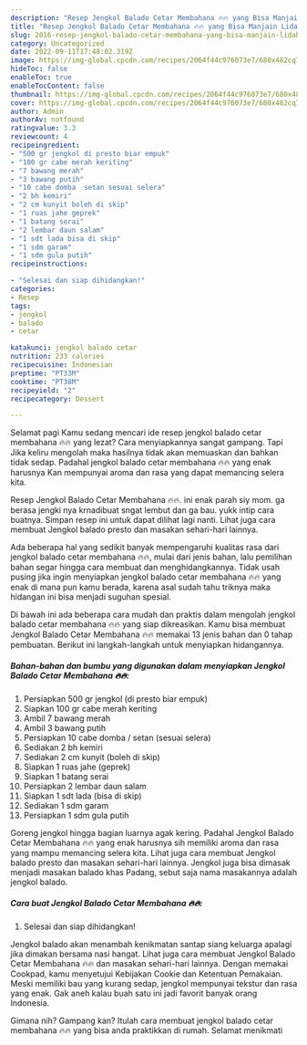 ```yaml
---
description: "Resep Jengkol Balado Cetar Membahana 🔥🔥 yang Bisa Manjain Lidah, Buat Buka Puasa Lezat"
title: "Resep Jengkol Balado Cetar Membahana 🔥🔥 yang Bisa Manjain Lidah, Buat Buka Puasa Lezat"
slug: 2016-resep-jengkol-balado-cetar-membahana-yang-bisa-manjain-lidah-buat-buka-puasa-lezat
category: Uncategorized
date: 2022-09-11T17:48:02.319Z
image: https://img-global.cpcdn.com/recipes/2064f44c976073e7/680x482cq70/jengkol-balado-cetar-membahana-foto-resep-utama.jpg
hideToc: false
enableToc: true
enableTocContent: false
thumbnail: https://img-global.cpcdn.com/recipes/2064f44c976073e7/680x482cq70/jengkol-balado-cetar-membahana-foto-resep-utama.jpg
cover: https://img-global.cpcdn.com/recipes/2064f44c976073e7/680x482cq70/jengkol-balado-cetar-membahana-foto-resep-utama.jpg
author: Admin
authorAv: notfound
ratingvalue: 3.3
reviewcount: 4
recipeingredient:
- "500 gr jengkol di presto biar empuk"
- "100 gr cabe merah keriting"
- "7 bawang merah"
- "3 bawang putih"
- "10 cabe domba  setan sesuai selera"
- "2 bh kemiri"
- "2 cm kunyit boleh di skip"
- "1 ruas jahe geprek"
- "1 batang serai"
- "2 lembar daun salam"
- "1 sdt lada bisa di skip"
- "1 sdm garam"
- "1 sdm gula putih"
recipeinstructions:

- "Selesai dan siap dihidangkan!"
categories:
- Resep
tags:
- jengkol
- balado
- cetar

katakunci: jengkol balado cetar 
nutrition: 233 calories
recipecuisine: Indonesian
preptime: "PT33M"
cooktime: "PT38M"
recipeyield: "2"
recipecategory: Dessert

---
```



Selamat pagi Kamu sedang mencari ide resep jengkol balado cetar membahana 🔥🔥 yang lezat? Cara menyiapkannya sangat gampang. Tapi Jika keliru mengolah maka hasilnya tidak akan memuaskan dan bahkan tidak sedap. Padahal jengkol balado cetar membahana 🔥🔥 yang enak harusnya Kan mempunyai aroma dan rasa yang dapat memancing selera kita.


Resep Jengkol Balado Cetar Membahana 🔥🔥. ini enak parah siy mom. ga berasa jengki nya krnadibuat sngat lembut dan ga bau. yukk intip cara buatnya. Simpan resep ini untuk dapat dilihat lagi nanti. Lihat juga cara membuat Jengkol balado presto dan masakan sehari-hari lainnya.

Ada beberapa hal yang sedikit banyak mempengaruhi kualitas rasa dari jengkol balado cetar membahana 🔥🔥, mulai dari jenis bahan, lalu pemilihan bahan segar hingga cara membuat dan menghidangkannya. Tidak usah pusing jika ingin menyiapkan jengkol balado cetar membahana 🔥🔥 yang enak di mana pun kamu berada, karena asal sudah tahu triknya maka hidangan ini bisa menjadi suguhan spesial.


Di bawah ini ada beberapa cara mudah dan praktis dalam mengolah jengkol balado cetar membahana 🔥🔥 yang siap dikreasikan. Kamu bisa membuat Jengkol Balado Cetar Membahana 🔥🔥 memakai 13 jenis bahan dan 0 tahap pembuatan. Berikut ini langkah-langkah untuk menyiapkan hidangannya.

<!--inarticleads1-->

##### Bahan-bahan dan bumbu yang digunakan dalam menyiapkan Jengkol Balado Cetar Membahana 🔥🔥:

1. Persiapkan 500 gr jengkol (di presto biar empuk)
1. Siapkan 100 gr cabe merah keriting
1. Ambil 7 bawang merah
1. Ambil 3 bawang putih
1. Persiapkan 10 cabe domba / setan (sesuai selera)
1. Sediakan 2 bh kemiri
1. Sediakan 2 cm kunyit (boleh di skip)
1. Siapkan 1 ruas jahe (geprek)
1. Siapkan 1 batang serai
1. Persiapkan 2 lembar daun salam
1. Siapkan 1 sdt lada (bisa di skip)
1. Sediakan 1 sdm garam
1. Persiapkan 1 sdm gula putih


Goreng jengkol hingga bagian luarnya agak kering. Padahal Jengkol Balado Cetar Membahana 🔥🔥 yang enak harusnya sih memiliki aroma dan rasa yang mampu memancing selera kita. Lihat juga cara membuat Jengkol balado presto dan masakan sehari-hari lainnya. Jengkol juga bisa dimasak menjadi masakan balado khas Padang, sebut saja nama masakannya adalah jengkol balado. 

<!--inarticleads2-->

##### Cara buat Jengkol Balado Cetar Membahana 🔥🔥:


1. Selesai dan siap dihidangkan!

Jengkol balado akan menambah kenikmatan santap siang keluarga apalagi jika dimakan bersama nasi hangat. Lihat juga cara membuat Jengkol Balado Cetar Membahana 🔥🔥 dan masakan sehari-hari lainnya. Dengan memakai Cookpad, kamu menyetujui Kebijakan Cookie dan Ketentuan Pemakaian. Meski memiliki bau yang kurang sedap, jengkol mempunyai tekstur dan rasa yang enak. Gak aneh kalau buah satu ini jadi favorit banyak orang Indonesia. 

Gimana nih? Gampang kan? Itulah cara membuat jengkol balado cetar membahana 🔥🔥 yang bisa anda praktikkan di rumah. Selamat menikmati
